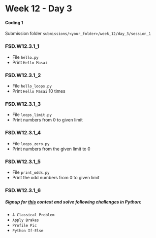 # Week 12 - Day 3

#### Coding 1

Submission folder ```submissions/<your_folder>/week_12/day_3/session_1```

### FSD.W12.3.1_1

* File ```hello.py```
* Print ```Hello Masai```

### FSD.W12.3.1_2

* File ```hello_loops.py```
* Print ```Hello Masai``` 10 times

### FSD.W12.3.1_3

* File ```loops_limit.py```
* Print numbers from 0 to given limit

### FSD.W12.3.1_4

* File ```loops_zero.py```
* Print numbers from the given limit to 0

### FSD.W12.3.1_5

* File ```print_odds.py```
* Print the odd numbers from 0 to given limit

### FSD.W12.3.1_6

##### Signup for [this](https://www.hackerrank.com/masai-python-practice) contest and solve following challenges in Python:

* ```A Classical Problem```
* ```Apply Brakes```
* ```Profile Pic```
* ```Python If-Else```